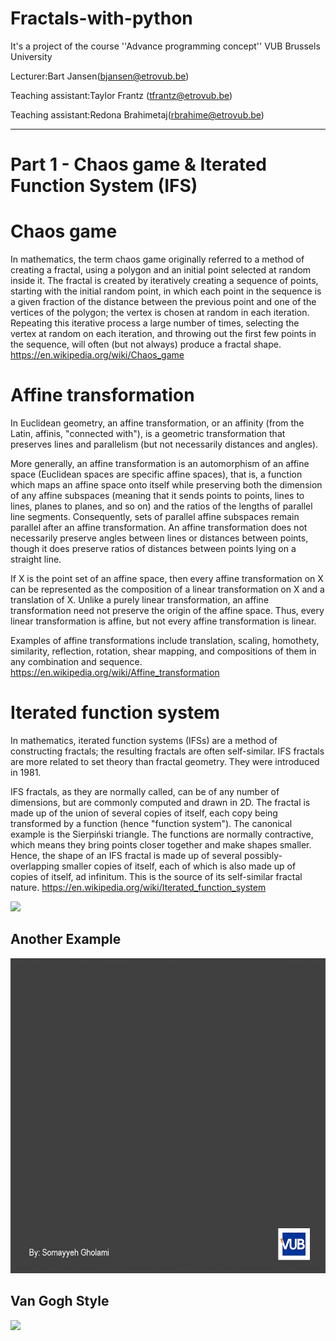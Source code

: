 # Fractals-with-python

It's a project of the course ''Advance programming concept'' VUB Brussels University 

Lecturer:Bart Jansen(bjansen@etrovub.be)

Teaching assistant:Taylor Frantz (tfrantz@etrovub.be)

Teaching assistant:Redona Brahimetaj(rbrahime@etrovub.be)

_________________________________________________________________________________________________

# Part 1 - Chaos game & Iterated Function System (IFS)

# Chaos game
In mathematics, the term chaos game originally referred to a method of creating a fractal, using a polygon and an initial point selected at random inside it. The fractal is created by iteratively creating a sequence of points, starting with the initial random point, in which each point in the sequence is a given fraction of the distance between the previous point and one of the vertices of the polygon; the vertex is chosen at random in each iteration. Repeating this iterative process a large number of times, selecting the vertex at random on each iteration, and throwing out the first few points in the sequence, will often (but not always) produce a fractal shape. https://en.wikipedia.org/wiki/Chaos_game

# Affine transformation
In Euclidean geometry, an affine transformation, or an affinity (from the Latin, affinis, "connected with"), is a geometric transformation that preserves lines and parallelism (but not necessarily distances and angles).

More generally, an affine transformation is an automorphism of an affine space (Euclidean spaces are specific affine spaces), that is, a function which maps an affine space onto itself while preserving both the dimension of any affine subspaces (meaning that it sends points to points, lines to lines, planes to planes, and so on) and the ratios of the lengths of parallel line segments. Consequently, sets of parallel affine subspaces remain parallel after an affine transformation. An affine transformation does not necessarily preserve angles between lines or distances between points, though it does preserve ratios of distances between points lying on a straight line.

If X is the point set of an affine space, then every affine transformation on X can be represented as the composition of a linear transformation on X and a translation of X. Unlike a purely linear transformation, an affine transformation need not preserve the origin of the affine space. Thus, every linear transformation is affine, but not every affine transformation is linear.

Examples of affine transformations include translation, scaling, homothety, similarity, reflection, rotation, shear mapping, and compositions of them in any combination and sequence. https://en.wikipedia.org/wiki/Affine_transformation

# Iterated function system
In mathematics, iterated function systems (IFSs) are a method of constructing fractals; the resulting fractals are often self-similar. IFS fractals are more related to set theory than fractal geometry. They were introduced in 1981.

IFS fractals, as they are normally called, can be of any number of dimensions, but are commonly computed and drawn in 2D. The fractal is made up of the union of several copies of itself, each copy being transformed by a function (hence "function system"). The canonical example is the Sierpiński triangle. The functions are normally contractive, which means they bring points closer together and make shapes smaller. Hence, the shape of an IFS fractal is made up of several possibly-overlapping smaller copies of itself, each of which is also made up of copies of itself, ad infinitum. This is the source of its self-similar fractal nature. https://en.wikipedia.org/wiki/Iterated_function_system


<img src="https://github.com/SomayyehGholami/Fractals-with-python/blob/main/gif101.gif"> 

## Another Example

<img src="https://github.com/SomayyehGholami/Fractals-with-python/blob/main/gif201.gif"> 

## Van Gogh Style

<img src="https://github.com/SomayyehGholami/Fractals-with-python/blob/main/gif401.gif"> 
